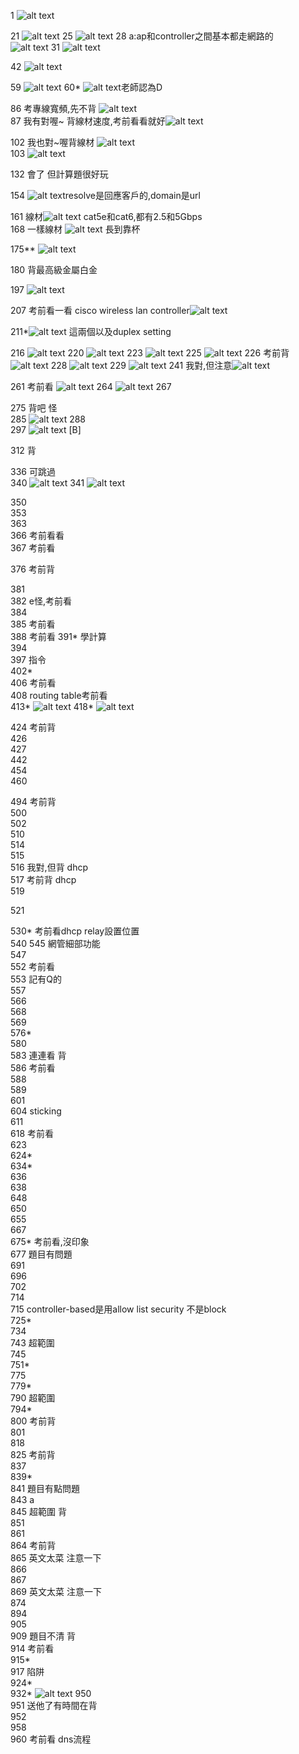 1    ![alt text](image-1.png)  

21  ![alt text](image-2.png)
25  ![alt text](image-3.png)
28 a:ap和controller之間基本都走網路的  
![alt text](image-4.png)
31  ![alt text](image-5.png)

42  ![alt text](image-6.png)



59  ![alt text](image-7.png)
60*  ![alt text](image-8.png)老師認為D  


  
 
86 考專線寬頻,先不背 ![alt text](image-9.png)   
87 我有對喔~ 背線材速度,考前看看就好![alt text](image-10.png)  

102 我也對~喔背線材  ![alt text](image-11.png)  
103  ![alt text](image-12.png)  
  
  
      
132 會了 但計算題很好玩  
  
  
  
154  ![alt text](image-13.png)resolve是回應客戶的,domain是url  
  
161  線材![alt text](image-14.png) cat5e和cat6,都有2.5和5Gbps    
168 一樣線材  ![alt text](image-15.png) 長到靠杯  

  
 
175**  ![alt text](image-16.png)
  
180 背最高級金屬白金  
  


197  ![alt text](image-17.png)
  
207 考前看一看 cisco wireless lan controller![alt text](image-18.png)  
  
211*![alt text](image-19.png) 這兩個以及duplex setting 
  
  
216   ![alt text](image-20.png)
220  ![alt text](image-21.png)
223  ![alt text](image-22.png)
225  ![alt text](image-23.png)
226 考前背  ![alt text](image-24.png)
228  ![alt text](image-25.png)
229  ![alt text](image-26.png)
241  我對,但注意![alt text](image-27.png)
  
261 考前看  ![alt text](image-28.png) 
264  ![alt text](image-29.png)
267  
  
275 背吧 怪  
285  ![alt text](image-30.png)
288  
297  ![alt text](image-31.png) [B]
  
312 背  
 
336 可跳過  
340  ![alt text](image-32.png)
341   ![alt text](image-33.png)
    
350  
353  
363  
366 考前看看  
367 考前看  
  
376 考前背  
  
381  
382 e怪,考前看  
384  
385 考前看  
388 考前看
391* 學計算   
394   
397 指令  
402*  
406 考前看   
408 routing table考前看    
413*  ![alt text](image-34.png)
418*   ![alt text](image-35.png)
  
424 考前背  
426  
427  
442  
454  
460  

494 考前背  
500  
502  
510  
514  
515  
516 我對,但背 dhcp  
517  考前背 dhcp  
519  
  
521  

530* 考前看dhcp relay設置位置  
540 
545  網管細部功能  
547  
552 考前看  
553 記有Q的     
557  
566  
568  
569  
576*  
580  
583 連連看 背  
586 考前看  
588  
589  
601  
604 sticking  
611   
618 考前看  
623  
624*  
634*  
636  
638  
648  
650  
655  
667  
675*  考前看,沒印象   
677 題目有問題  
691  
696  
702  
714  
715 controller-based是用allow list security 不是block  
725*  
734  
743 超範圍  
745  
751*  
775  
779*  
790 超範圍  
794*  
800 考前背   
801   
818  
825 考前背  
837  
839*  
841 題目有點問題  
843 a  
845 超範圍 背  
851  
861  
864 考前背  
865 英文太菜 注意一下  
866  
867  
869  英文太菜 注意一下    
874   
894  
905  
909 題目不清 背  
914 考前看  
915*  
917 陷阱  
924*  
932*  ![alt text](image-36.png)
950  
951 送他了有時間在背  
952  
958  
960 考前看 dns流程  

  














